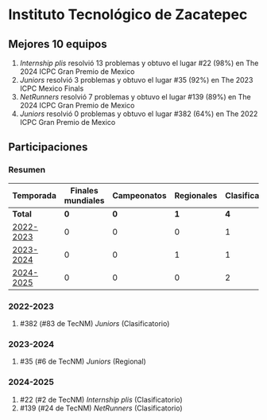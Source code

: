 # Instituto Tecnológico de Zacatepec

## Mejores 10 equipos

1. _Internship plis_ resolvió 13 problemas y obtuvo el lugar #22 (98%) en The 2024 ICPC Gran Premio de Mexico
1. _Juniors_ resolvió 3 problemas y obtuvo el lugar #35 (92%) en The 2023 ICPC Mexico Finals
1. _NetRunners_ resolvió 7 problemas y obtuvo el lugar #139 (89%) en The 2024 ICPC Gran Premio de Mexico
1. _Juniors_ resolvió 0 problemas y obtuvo el lugar #382 (64%) en The 2022 ICPC Gran Premio de Mexico

## Participaciones

### Resumen

| Temporada | Finales mundiales | Campeonatos | Regionales | Clasificatorios | Equipos |
| --- | --- | --- | --- | --- | --- |
| **Total** | **0** | **0** | **1** | **4** | **4** |
| [2022-2023](#2022-2023) | 0 | 0 | 0 | 1 | 1 |
| [2023-2024](#2023-2024) | 0 | 0 | 1 | 1 | 1 |
| [2024-2025](#2024-2025) | 0 | 0 | 0 | 2 | 2 |

### 2022-2023

1. #382 (#83 de TecNM) _Juniors_ (Clasificatorio)

### 2023-2024

1. #35 (#6 de TecNM) _Juniors_ (Regional)

### 2024-2025

1. #22 (#2 de TecNM) _Internship plis_ (Clasificatorio)
1. #139 (#24 de TecNM) _NetRunners_ (Clasificatorio)



